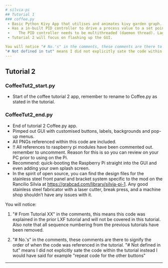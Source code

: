 ```yaml
---
# silvia-pi
## Tutorial 1 
### coffee.py 
 - Basic Python Kivy App that utilises and animates kivy garden graph.
 - Has a in-built PID controller to drive a process value to a set point for a coffee machine.
 -    The PID controller needs to be multithreaded (daemon thread). Laggy without one.
 - Tutorial 2 will focus on flashing up the GUI.

You will notice "# No.'s" in the comments, these comments are there to signify the order of when the code was referenced in the tutorial. 
"# Not defined in tut" means I did not explicitly sate the code within the tutorial instead I would have said for example "repeat code for the other buttons"
---
```

## Tutorial 2
### CoffeeTut2_start.py 
 - Start of the coffee tutorial 2 app, remember to rename to Coffee.py as stated in the tutorial. 
### CoffeeTut2_end.py 
 - End of tutorial 2 Coffee.py app.
 - Pimped out GUI with customised buttons, labels, backgrounds and pop-up menus.
 - All PNGs referenced within this code are included.
 - !! All references to raspberry pi modules have been commented out. remember to uncomment. Reason for this is so you can review on your PC prior to using on the Pi.
 - Recommend: quick-booting the Raspberry Pi straight into the GUI and even adding your own splash screen.
 - In the spirit of open source, you can find the design files for the stainless steel front panel and bracket system specific to the mod on the Rancilio Silvia at https://grabcad.com/library/silvia-pi-1. Any good stainless steel fabricator with a laser cutter, break press, and a machine shop shouldn’t have any issues with it.

You will notice: 
1. "# From Tutorial XX" in the comments, this means this code was explained in the prior LXF tutorial and will not be covered in this tutorial. Also note that all sequence numbering from the previous tutorials have been removed.

2. "# No.'s" in the comments, these comments are there to signify the order of when the code was referenced in the tutorial. "# Not defined in tut" means I did not explicitly sate the code within the tutorial instead I would have said for example "repeat code for the other buttons"
---

